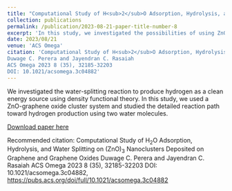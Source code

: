 ```yaml
---
title: "Computational Study of H<sub>2</sub>O Adsorption, Hydrolysis, and Water Splitting on (ZnO)<sub>3</sub> Nanoclusters Deposited on Graphene and Graphene Oxides"
collection: publications
permalink: /publication/2023-08-21-paper-title-number-8
excerpt: 'In this study, we investigated the possibilities of using ZnO-Graphene Oxide nano cluster system in a favorable way of producing hydrogen from the water splitting reaction.'
date: 2023/08/21
venue: 'ACS Omega'
citation: 'Computational Study of H<sub>2</sub>O Adsorption, Hydrolysis, and Water Splitting on (ZnO)<sub>3</sub> Nanoclusters Deposited on Graphene and Graphene Oxides
Duwage C. Perera and Jayendran C. Rasaiah
ACS Omega 2023 8 (35), 32185-32203
DOI: 10.1021/acsomega.3c04882'
---
```

We investigated the water-splitting reaction to produce hydrogen as a clean energy source using density functional theory. In this study, we used a ZnO-graphene oxide cluster system and studied the detailed reaction path toward hydrogen production using two water molecules. 

[Download paper here](https://pubs.acs.org/doi/full/10.1021/acsomega.3c04882)

Recommended citation: Computational Study of H<sub>2</sub>O Adsorption, Hydrolysis, and Water Splitting on (ZnO)<sub>3</sub> Nanoclusters Deposited on Graphene and Graphene Oxides
Duwage C. Perera and Jayendran C. Rasaiah
ACS Omega 2023 8 (35), 32185-32203
DOI: 10.1021/acsomega.3c04882, https://pubs.acs.org/doi/full/10.1021/acsomega.3c04882

